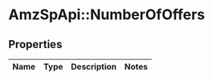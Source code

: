 # AmzSpApi::NumberOfOffers

## Properties
Name | Type | Description | Notes
------------ | ------------- | ------------- | -------------


